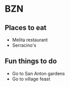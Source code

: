 # BZN

## Places to eat

- Melita restaurant
- Serracino's

## Fun things to do

- Go to San Anton gardens
- Go to village feast
